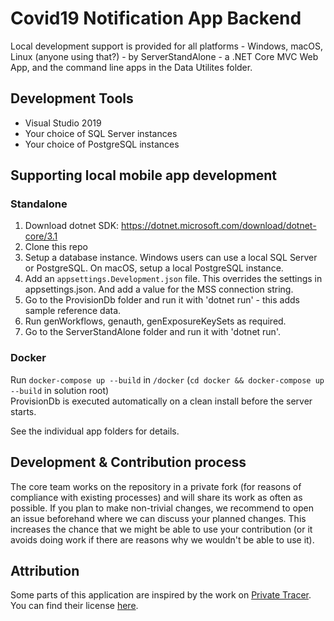 # Covid19 Notification App Backend

Local development support is provided for all platforms - Windows, macOS, Linux (anyone using that?) - by ServerStandAlone - a .NET Core MVC Web App, and the command line apps in the Data Utilites folder.

## Development Tools

* Visual Studio 2019
* Your choice of SQL Server instances
* Your choice of PostgreSQL instances

## Supporting local mobile app development

### Standalone

1. Download dotnet SDK: https://dotnet.microsoft.com/download/dotnet-core/3.1
1. Clone this repo
1. Setup a database instance. Windows users can use a local SQL Server or PostgreSQL. On macOS, setup a local PostgreSQL instance.
1. Add an `appsettings.Development.json` file. This overrides the settings in appsettings.json. And add a value for the MSS connection string.
1. Go to the ProvisionDb folder and run it with 'dotnet run' - this adds sample reference data.
1. Run genWorkflows, genauth, genExposureKeySets as required.
1. Go to the ServerStandAlone folder and run it with 'dotnet run'.

### Docker
Run `docker-compose up --build` in `/docker` (`cd docker && docker-compose up --build` in solution root)  
ProvisionDb is executed automatically on a clean install before the server starts.

See the individual app folders for details.

## Development & Contribution process

The core team works on the repository in a private fork (for reasons of compliance with existing processes) and will share its work as often as possible.
If you plan to make non-trivial changes, we recommend to open an issue beforehand where we can discuss your planned changes.
This increases the chance that we might be able to use your contribution (or it avoids doing work if there are reasons why we wouldn't be able to use it).

## Attribution
Some parts of this application are inspired by the work on [Private Tracer](https://gitlab.com/PrivateTracer/server.azure). You can find their license [here](LICENSE/LICENSE.PrivateTracer.org.txt).
